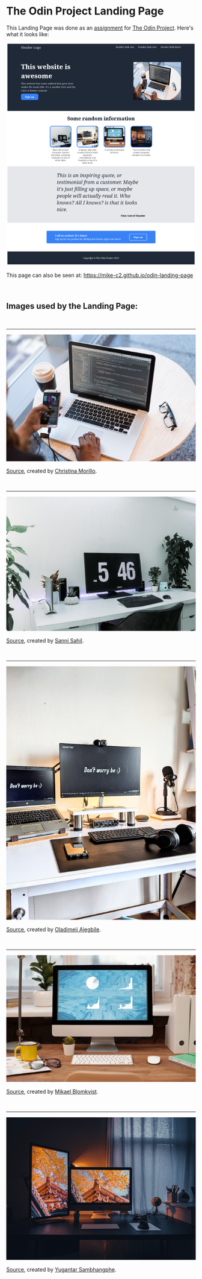 # The Odin Project Landing Page

This Landing Page was done as an [assignment](https://www.theodinproject.com/lessons/foundations-landing-page) for [The Odin Project](https://www.theodinproject.com).  Here's what it looks like:

![Landing Page](./img/landing_page.png)

This page can also be seen at: https://mike-c2.github.io/odin-landing-page

<br>

## Images used by the Landing Page:
<br>

---
![Person holding a Gold Htc Android Smartphone in front of a Macbook Pro](./img/pexels-christina-morillo-1181216.jpg)

[Source](https://www.pexels.com/photo/person-hold-gold-htc-android-smartphone-in-front-of-macbook-pro-1181216), created by [Christina Morillo](https://www.pexels.com/@divinetechygirl).

<br>

---
![Black flat screen computer monitor and black computer keyboard on top of white table](./img/pexels-sanni-sahil-2565919.jpg)

[Source](https://www.pexels.com/photo/black-flat-screen-computer-monitor-and-black-computer-keyboard-on-top-of-white-table-2565919), created by [Sanni Sahil](https://www.pexels.com/@sannnisahil).

<br>

---
![A laptop, black flat screen monitor, black keyboard, smartphone, and headset on top of a white desk](./img/pexels-oladimeji-ajegbile-4930043.jpg)

[Source](https://www.pexels.com/photo/home-office-setup-4930043), created by [Oladimeji Ajegbile](https://www.pexels.com/@diimejii).

<br>

---
![A simple workspace at home](./img/pexels-mikael-blomkvist-6476588.jpg)

[Source](https://www.pexels.com/photo/simple-workspace-at-home-6476588), created by [Mikael Blomkvist](https://www.pexels.com/@mikael-blomkvist).

<br>

---
![Two turned-on flat screen computer monitors on a desk](./img/pexels-yugantar-sambhangphe-3459979.jpg)

[Source](https://www.pexels.com/photo/two-turned-on-flat-screen-computer-monitors-on-desk-3459979), created by [Yugantar Sambhangphe](https://www.pexels.com/@hangphe).
